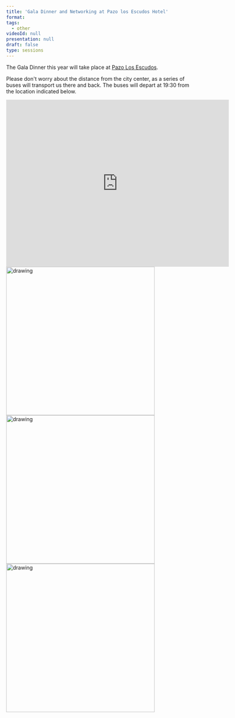 ```yaml
---
title: 'Gala Dinner and Networking at Pazo los Escudos Hotel'
format: 
tags:
  - other
videoId: null
presentation: null
draft: false
type: sessions
---
```


The Gala Dinner this year will take place at <a href = "https://pazolosescudos.com/">Pazo Los Escudos</a>.

Please don't worry about the distance from the city center, as a series of buses will transport us there and back. The buses will depart at 19:30 from the location indicated below.

<iframe src="https://www.google.com/maps/embed?pb=!1m17!1m12!1m3!1d2092.560353738686!2d-8.721337637204241!3d42.239159768750014!2m3!1f0!2f0!3f0!3m2!1i1024!2i768!4f13.1!3m2!1m1!2zNDLCsDE0JzIxLjciTiA4wrA0MycxMi4wIlc!5e0!3m2!1sit!2ses!4v1725401232276!5m2!1sit!2ses" width="600" height="450" style="border:0;" allowfullscreen="" loading="lazy" referrerpolicy="no-referrer-when-downgrade"></iframe>

<img src="/images/2024/places/pazo_1.jpg" alt="drawing" style="width:400px;"/>
<img src="/images/2024/places/pazo_2.jpg" alt="drawing" style="width:400px;"/>
<img src="/images/2024/places/pazo_3.jpg" alt="drawing" style="width:400px;"/>